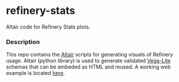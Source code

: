 # refinery-stats
Altair code for Refinery Stats plots.


### Description
This repo contains the [Altair](https://altair-viz.github.io/index.html) scripts for generating visuals of Refinery usage. Altair (python library) is used to generate validated [Vega-Lite](https://vega.github.io/vega-lite/) schemas that can be embeded as HTML and reused. A working web example is located [here](https://beta.observablehq.com/@manzt/refinery-stats).
